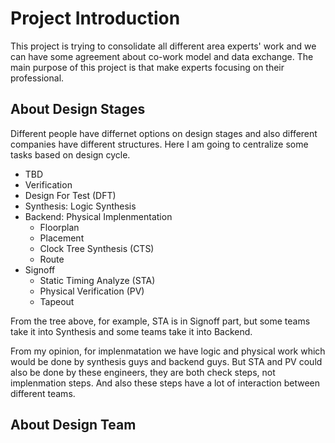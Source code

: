# Project Introduction

This project is trying to consolidate all different area experts' work and we can have some agreement about co-work model and data exchange. The main purpose of this project is that make experts focusing on their professional.

## About Design Stages

Different people have differnet options on design stages and also different companies have different structures. Here I am going to centralize some tasks based on design cycle.

- TBD
- Verification
- Design For Test (DFT)
- Synthesis: Logic Synthesis
- Backend: Physical Implenmentation
  - Floorplan
  - Placement
  - Clock Tree Synthesis (CTS)
  - Route
- Signoff
  - Static Timing Analyze (STA)
  - Physical Verification (PV)
  - Tapeout

From the tree above, for example, STA is in Signoff part, but some teams take it into Synthesis and some teams take it into Backend.

From my opinion, for implenmatation we have logic and physical work which would be done by synthesis guys and backend guys. But STA and PV could also be done by these engineers, they are both check steps, not implenmation steps. And also these steps have a lot of interaction between different teams.

## About Design Team
